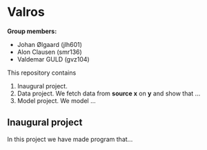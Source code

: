 # Valros

**Group members:**
- Johan Ølgaard (jlh601)
- Alon Clausen (smr136)
- Valdemar GULD (gvz104)

This repository contains  
1. Inaugural project.
2. Data project. We fetch data from **source x** on **y** and show that ...
3. Model project. We model ...


## Inaugural project
In this project we have made program that...


